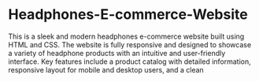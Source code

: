 # Headphones-E-commerce-Website
This is a sleek and modern headphones e-commerce website built using HTML and CSS. The website is fully responsive and designed to showcase a variety of headphone products with an intuitive and user-friendly interface. Key features include a product catalog with detailed information, responsive layout for mobile and desktop users, and a clean
